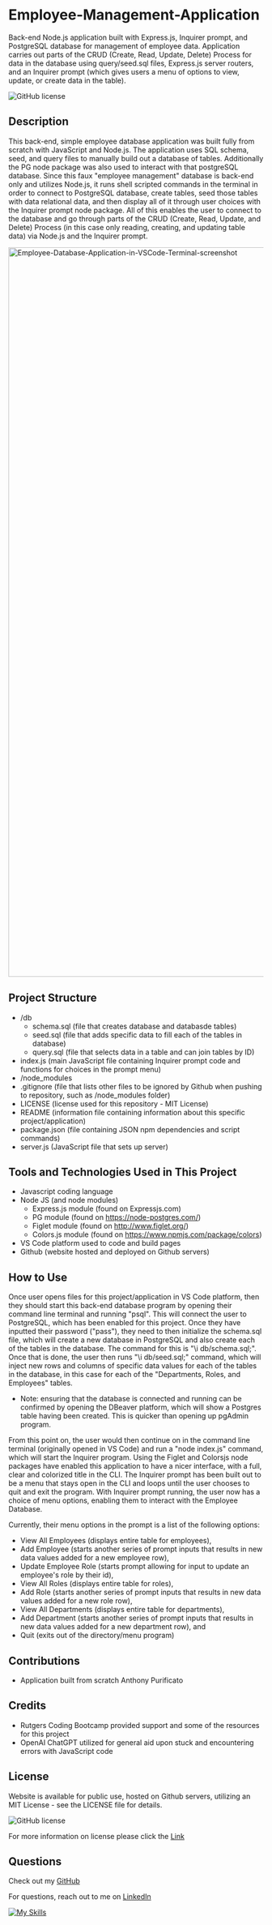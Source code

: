 # Employee-Management-Application
Back-end Node.js application built with Express.js, Inquirer prompt, and PostgreSQL database for management of employee data. Application carries out parts of the CRUD (Create, Read, Update, Delete) Process for data in the database using query/seed.sql files, Express.js server routers, and an Inquirer prompt (which gives users a menu of options to view, update, or create data in the table).

![GitHub license](https://img.shields.io/badge/License-MIT-brightgreen.svg)

## Description
This back-end, simple employee database application was built fully from scratch with JavaScript and Node.js. The application uses SQL schema, seed, and query files to manually build out a database of tables. Additionally the PG node package was also used to interact with that postgreSQL database. Since this faux "employee management" database is back-end only and utilizes Node.js, it runs shell scripted commands in the terminal in order to connect to PostgreSQL database, create tables, seed those tables with data relational data, and then display all of it through user choices with the Inquirer prompt node package. All of this enables the user to connect to the database and go through parts of the CRUD (Create, Read, Update, and Delete) Process (in this case only reading, creating, and updating table data) via Node.js and the Inquirer prompt.

[
<img width="1440" alt="Employee-Database-Application-in-VSCode-Terminal-screenshot" src="https://github.com/apurificato/Employee-Management-Application/assets/161912493/9c441310-c734-4b31-b470-3744ed8e6530">
](url)

## Project Structure
- /db
    - schema.sql (file that creates database and databasde tables)
    - seed.sql (file that adds specific data to fill each of the tables in database)
    - query.sql (file that selects data in a table and can join tables by ID)
- index.js (main JavaScript file containing Inquirer prompt code and functions for choices in the prompt menu)
- /node_modules
- .gitignore (file that lists other files to be ignored by Github when pushing to repository, such as /node_modules folder)
- LICENSE (license used for this repository - MIT License)
- README (information file containing information about this specific project/application)
- package.json (file containing JSON npm dependencies and script commands)
- server.js (JavaScript file that sets up server)

## Tools and Technologies Used in This Project
- Javascript coding language
- Node JS (and node modules)
  - Express.js module (found on Expressjs.com)
  - PG module (found on https://node-postgres.com/)
  - Figlet module (found on http://www.figlet.org/)
  - Colors.js module (found on https://www.npmjs.com/package/colors)
- VS Code platform used to code and build pages
- Github (website hosted and deployed on Github servers)

## How to Use
Once user opens files for this project/application in VS Code platform, then they should start this back-end database program by opening their command line terminal and running "psql". This will connect the user to PostgreSQL, which has been enabled for this project. Once they have inputted their password ("pass"), they need to then initialize the schema.sql file, which will create a new database in PostgreSQL and also create each of the tables in the database. The command for this is "\i db/schema.sql;". Once that is done, the user then runs "\i db/seed.sql;" command, which will inject new rows and columns of specific data values for each of the tables in the database, in this case for each of the "Departments, Roles, and Employees" tables. 

* Note: ensuring that the database is connected and running can be confirmed by opening the DBeaver platform, which will show a Postgres table having been created. This is quicker than opening up pgAdmin program.

From this point on, the user would then continue on in the command line terminal (originally opened in VS Code) and run a "node index.js" command, which will start the Inquirer program. Using the Figlet and Colorsjs node packages have enabled this application to have a nicer interface, with a full, clear and colorized title in the CLI. The Inquirer prompt has been built out to be a menu that stays open in the CLI and loops until the user chooses to quit and exit the program. With Inquirer prompt running, the user now has a choice of menu options, enabling them to interact with the Employee Database.

Currently, their menu options in the prompt is a list of the following options:
- View All Employees (displays entire table for employees),
- Add Employee (starts another series of prompt inputs that results in new data values added for a new employee row),
- Update Employee Role (starts prompt allowing for input to update an employee's role by their id),
- View All Roles (displays entire table for roles),
- Add Role (starts another series of prompt inputs that results in new data values added for a new role row),
- View All Departments (displays entire table for departments),
- Add Department (starts another series of prompt inputs that results in new data values added for a new department row), and
- Quit (exits out of the directory/menu program)

## Contributions
- Application built from scratch Anthony Purificato
## Credits
- Rutgers Coding Bootcamp provided support and some of the resources for this project
- OpenAI ChatGPT utilized for general aid upon stuck and encountering errors with JavaScript code

## License
Website is available for public use, hosted on Github servers, utilizing an MIT License - see the LICENSE file for details.

![GitHub license](https://img.shields.io/badge/License-MIT-brightgreen.svg)
  
For more information on license please click the [Link](https://opensource.org/licenses/MIT)

## Questions
Check out my [GitHub](https://github.com/apurificato) 
  
For questions, reach out to me on [LinkedIn](https://www.linkedin.com/in/apurificato/)

[![My Skills](https://skillicons.dev/icons?i=linkedin)](https://www.linkedin.com/in/apurificato/)

